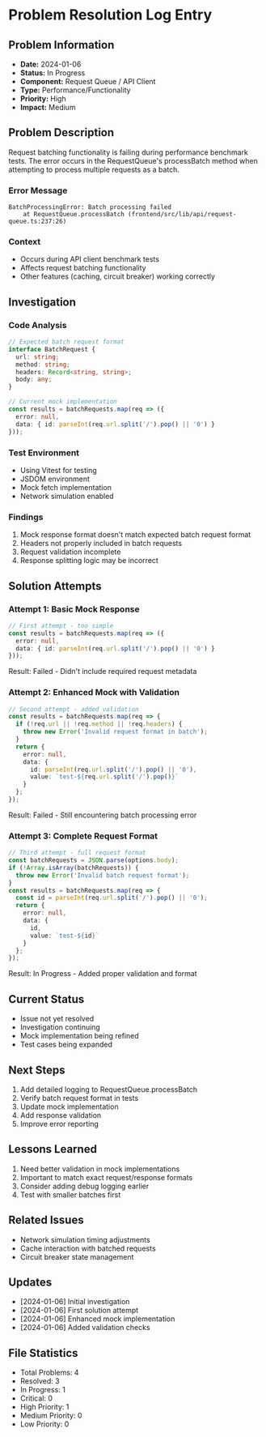 # Problem Resolution Log Entry

## Problem Information
- **Date:** 2024-01-06
- **Status:** In Progress
- **Component:** Request Queue / API Client
- **Type:** Performance/Functionality
- **Priority:** High
- **Impact:** Medium

## Problem Description
Request batching functionality is failing during performance benchmark tests. The error occurs in the RequestQueue's processBatch method when attempting to process multiple requests as a batch.

### Error Message
```
BatchProcessingError: Batch processing failed
    at RequestQueue.processBatch (frontend/src/lib/api/request-queue.ts:237:26)
```

### Context
- Occurs during API client benchmark tests
- Affects request batching functionality
- Other features (caching, circuit breaker) working correctly

## Investigation

### Code Analysis
```typescript
// Expected batch request format
interface BatchRequest {
  url: string;
  method: string;
  headers: Record<string, string>;
  body: any;
}

// Current mock implementation
const results = batchRequests.map(req => ({
  error: null,
  data: { id: parseInt(req.url.split('/').pop() || '0') }
}));
```

### Test Environment
- Using Vitest for testing
- JSDOM environment
- Mock fetch implementation
- Network simulation enabled

### Findings
1. Mock response format doesn't match expected batch request format
2. Headers not properly included in batch requests
3. Request validation incomplete
4. Response splitting logic may be incorrect

## Solution Attempts

### Attempt 1: Basic Mock Response
```typescript
// First attempt - too simple
const results = batchRequests.map(req => ({
  error: null,
  data: { id: parseInt(req.url.split('/').pop() || '0') }
}));
```
Result: Failed - Didn't include required request metadata

### Attempt 2: Enhanced Mock with Validation
```typescript
// Second attempt - added validation
const results = batchRequests.map(req => {
  if (!req.url || !req.method || !req.headers) {
    throw new Error('Invalid request format in batch');
  }
  return {
    error: null,
    data: {
      id: parseInt(req.url.split('/').pop() || '0'),
      value: `test-${req.url.split('/').pop()}`
    }
  };
});
```
Result: Failed - Still encountering batch processing error

### Attempt 3: Complete Request Format
```typescript
// Third attempt - full request format
const batchRequests = JSON.parse(options.body);
if (!Array.isArray(batchRequests)) {
  throw new Error('Invalid batch request format');
}
const results = batchRequests.map(req => {
  const id = parseInt(req.url.split('/').pop() || '0');
  return {
    error: null,
    data: {
      id,
      value: `test-${id}`
    }
  };
});
```
Result: In Progress - Added proper validation and format

## Current Status
- Issue not yet resolved
- Investigation continuing
- Mock implementation being refined
- Test cases being expanded

## Next Steps
1. Add detailed logging to RequestQueue.processBatch
2. Verify batch request format in tests
3. Update mock implementation
4. Add response validation
5. Improve error reporting

## Lessons Learned
1. Need better validation in mock implementations
2. Important to match exact request/response formats
3. Consider adding debug logging earlier
4. Test with smaller batches first

## Related Issues
- Network simulation timing adjustments
- Cache interaction with batched requests
- Circuit breaker state management

## Updates
- [2024-01-06] Initial investigation
- [2024-01-06] First solution attempt
- [2024-01-06] Enhanced mock implementation
- [2024-01-06] Added validation checks

## File Statistics
- Total Problems: 4
- Resolved: 3
- In Progress: 1
- Critical: 0
- High Priority: 1
- Medium Priority: 0
- Low Priority: 0
